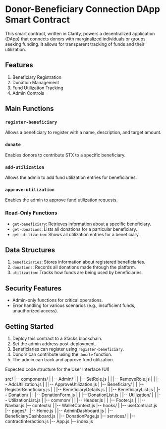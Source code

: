 # Donor-Beneficiary Connection DApp Smart Contract

This smart contract, written in Clarity, powers a decentralized application (DApp) that connects donors with marginalized individuals or groups seeking funding. It allows for transparent tracking of funds and their utilization.

## Features

1. Beneficiary Registration
2. Donation Management
3. Fund Utilization Tracking
4. Admin Controls

## Main Functions

### `register-beneficiary`
Allows a beneficiary to register with a name, description, and target amount.

### `donate`
Enables donors to contribute STX to a specific beneficiary.

### `add-utilization`
Allows the admin to add fund utilization entries for beneficiaries.

### `approve-utilization`
Enables the admin to approve fund utilization requests.

### Read-Only Functions

- `get-beneficiary`: Retrieves information about a specific beneficiary.
- `get-donations`: Lists all donations for a particular beneficiary.
- `get-utilization`: Shows all utilization entries for a beneficiary.

## Data Structures

1. `beneficiaries`: Stores information about registered beneficiaries.
2. `donations`: Records all donations made through the platform.
3. `utilization`: Tracks how funds are being used by beneficiaries.

## Security Features

- Admin-only functions for critical operations.
- Error handling for various scenarios (e.g., insufficient funds, unauthorized access).

## Getting Started

1. Deploy this contract to a Stacks blockchain.
2. Set the admin address post-deployment.
3. Beneficiaries can register using `register-beneficiary`.
4. Donors can contribute using the `donate` function.
5. The admin can track and approve fund utilization.

Expected code structure for the User Interface (UI)

src/
|-- components/
|   |-- Admin/
|   |   |-- SetRole.js
|   |   |-- RemoveRole.js
|   |   |-- AddUtilization.js
|   |   |-- ApproveUtilization.js
|   |-- Beneficiary/
|   |   |-- RegisterBeneficiary.js
|   |   |-- BeneficiaryDetails.js
|   |   |-- BeneficiaryList.js
|   |-- Donation/
|   |   |-- DonationForm.js
|   |   |-- DonationList.js
|   |-- Utilization/
|   |   |-- UtilizationList.js
|   |-- common/
|   |   |-- Header.js
|   |   |-- Footer.js
|   |   |-- Navbar.js
|-- contexts/
|   |-- WalletContext.js
|-- hooks/
|   |-- useContract.js
|-- pages/
|   |-- Home.js
|   |-- AdminDashboard.js
|   |-- BeneficiaryDashboard.js
|   |-- DonationPage.js
|-- services/
|   |-- contractInteraction.js
|-- App.js
|-- index.js